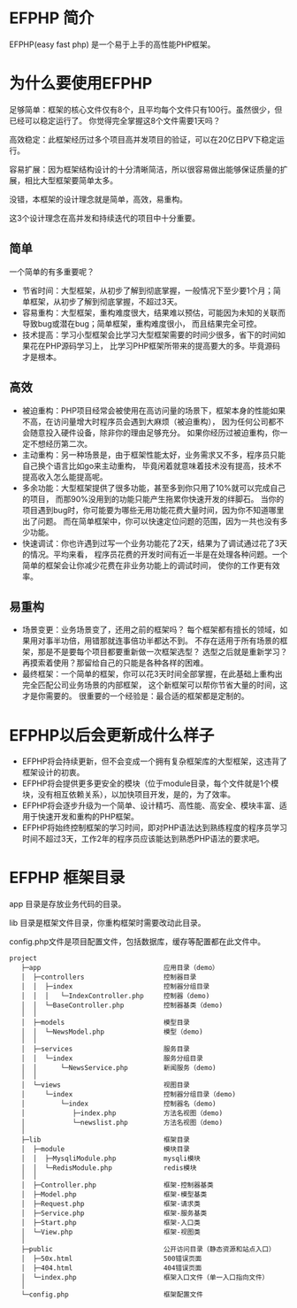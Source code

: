 
# EFPHP 简介
EFPHP(easy fast php) 是一个易于上手的高性能PHP框架。

# 为什么要使用EFPHP
足够简单：框架的核心文件仅有8个，且平均每个文件只有100行。虽然很少，但已经可以稳定运行了。
        你觉得完全掌握这8个文件需要1天吗？

高效稳定：此框架经历过多个项目高并发项目的验证，可以在20亿日PV下稳定运行。

容易扩展：因为框架结构设计的十分清晰简洁，所以很容易做出能够保证质量的扩展，相比大型框架要简单太多。

没错，本框架的设计理念就是简单，高效，易重构。

这3个设计理念在高并发和持续迭代的项目中十分重要。

## 简单
一个简单的有多重要呢？
* 节省时间：大型框架，从初步了解到彻底掌握，一般情况下至少要1个月；简单框架，从初步了解到彻底掌握，不超过3天。
* 容易重构：大型框架，重构难度很大，结果难以预估，可能因为未知的关联而导致bug或潜在bug；简单框架，重构难度很小，
          而且结果完全可控。
* 技术提高：学习小型框架会比学习大型框架需要的时间少很多，省下的时间如果花在PHP源码学习上，
          比学习PHP框架所带来的提高要大的多。毕竟源码才是根本。
    
## 高效
* 被迫重构：PHP项目经常会被使用在高访问量的场景下，框架本身的性能如果不高，在访问量增大时程序员会遇到大麻烦（被迫重构），
          因为任何公司都不会随意投入硬件设备，除非你的理由足够充分。
          如果你经历过被迫重构，你一定不想经历第二次。
* 主动重构：另一种场景是，由于框架性能太好，业务需求又不多，程序员只能自己换个语言比如go来主动重构，
          毕竟闲着就意味着技术没有提高，技术不提高收入怎么能提高呢。
* 多余功能：大型框架提供了很多功能，甚至多到你只用了10%就可以完成自己的项目，
          而那90%没用到的功能只能产生拖累你快速开发的绊脚石。
          当你的项目遇到bug时，你可能要为哪些无用功能花费大量时间，因为你不知道哪里出了问题。
          而在简单框架中，你可以快速定位问题的范围，因为一共也没有多少功能。
* 快速调试：你也许遇到过写一个业务功能花了2天，结果为了调试通过花了3天的情况。平均来看，
          程序员花费的开发时间有近一半是在处理各种问题。一个简单的框架会让你减少花费在非业务功能上的调试时间，
          使你的工作更有效率。
    
## 易重构
* 场景变更：业务场景变了，还用之前的框架吗？
          每个框架都有擅长的领域，如果用对事半功倍，用错那就连事倍功半都达不到。
          不存在适用于所有场景的框架，那是不是要每个项目都要重新做一次框架选型？
          选型之后就是重新学习？再摸索着使用？那留给自己的只能是各种各样的困难。
* 最终框架：一个简单的框架，你可以花3天时间全部掌握，在此基础上重构出完全匹配公司业务场景的内部框架，
          这个新框架可以帮你节省大量的时间，这才是你需要的。
          很重要的一个经验是：最合适的框架都是定制的。

# EFPHP以后会更新成什么样子
* EFPHP将会持续更新，但不会变成一个拥有复杂框架库的大型框架，这违背了框架设计的初衷。
* EFPHP将会提供更多更安全的模块（位于module目录，每个文件就是1个模块，没有相互依赖关系），以加快项目开发，是的，为了效率。
* EFPHP将会逐步升级为一个简单、设计精巧、高性能、高安全、模块丰富、适用于快速开发和重构的PHP框架。
* EFPHP将始终控制框架的学习时间，即对PHP语法达到熟练程度的程序员学习时间不超过3天，工作2年的程序员应该能达到熟悉PHP语法的要求吧。

# EFPHP 框架目录

app 目录是存放业务代码的目录。

lib 目录是框架文件目录，你重构框架时需要改动此目录。

config.php文件是项目配置文件，包括数据库，缓存等配置都在此文件中。
    
    project  
       ├─app                               应用目录（demo）
       │  ├─controllers                    控制器目录
       │  │  ├─index                       控制器分组目录
       │  │  │   └─IndexController.php     控制器（demo)
       │  │  └─BaseController.php          控制器基类（demo)
       │  │
       │  ├─models                         模型目录
       │  │  └─NewsModel.php               模型（demo)
       │  │
       │  ├─services                       服务目录
       │  │  └─index                       服务分组目录
       │  │      └─NewsService.php         新闻服务（demo)
       │  │ 
       │  └─views                          视图目录
       │     └─index                       控制器分组目录（demo)
       │         └─index                   控制器名（demo)
       │            ├─index.php            方法名视图（demo)
       │            └─newslist.php         方法名视图（demo)
       │
       ├─lib                               框架目录
       │  ├─module                         模块目录
       │  │  ├─MysqliModule.php            mysqli模块 		
       │  │  └─RedisModule.php             redis模块 
       │  │ 		
       │  ├─Controller.php                 框架-控制器基类
       │  ├─Model.php                      框架-模型基类
       │  ├─Request.php                    框架-请求类
       │  ├─Service.php                    框架-服务基类
       │  ├─Start.php                      框架-入口类
       │  └─View.php                       框架-视图类
       │   
       ├─public                            公开访问目录（静态资源和站点入口）
       │  ├─50x.html                       500错误页面
       │  ├─404.html                       404错误页面
       │  └─index.php                      框架入口文件（单一入口指向文件）
       │
       └─config.php                        框架配置文件




